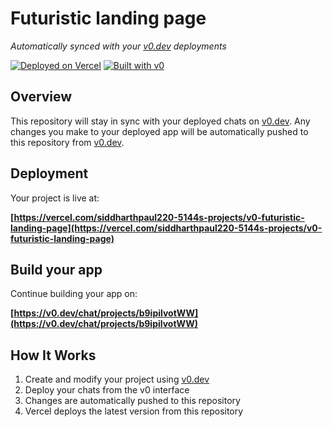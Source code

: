 # Futuristic landing page

*Automatically synced with your [v0.dev](https://v0.dev) deployments*

[![Deployed on Vercel](https://img.shields.io/badge/Deployed%20on-Vercel-black?style=for-the-badge&logo=vercel)](https://vercel.com/siddharthpaul220-5144s-projects/v0-futuristic-landing-page)
[![Built with v0](https://img.shields.io/badge/Built%20with-v0.dev-black?style=for-the-badge)](https://v0.dev/chat/projects/b9ipilvotWW)

## Overview

This repository will stay in sync with your deployed chats on [v0.dev](https://v0.dev).
Any changes you make to your deployed app will be automatically pushed to this repository from [v0.dev](https://v0.dev).

## Deployment

Your project is live at:

**[https://vercel.com/siddharthpaul220-5144s-projects/v0-futuristic-landing-page](https://vercel.com/siddharthpaul220-5144s-projects/v0-futuristic-landing-page)**

## Build your app

Continue building your app on:

**[https://v0.dev/chat/projects/b9ipilvotWW](https://v0.dev/chat/projects/b9ipilvotWW)**

## How It Works

1. Create and modify your project using [v0.dev](https://v0.dev)
2. Deploy your chats from the v0 interface
3. Changes are automatically pushed to this repository
4. Vercel deploys the latest version from this repository